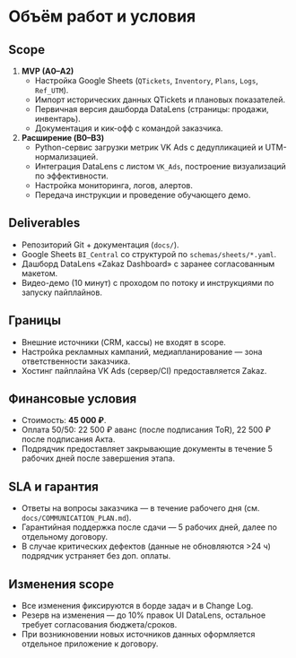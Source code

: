 # Объём работ и условия

## Scope
1. **MVP (A0–A2)**  
   - Настройка Google Sheets (`QTickets`, `Inventory`, `Plans`, `Logs`, `Ref_UTM`).  
   - Импорт исторических данных QTickets и плановых показателей.  
   - Первичная версия дашборда DataLens (страницы: продажи, инвентарь).  
   - Документация и кик-офф с командой заказчика.
2. **Расширение (B0–B3)**  
   - Python-сервис загрузки метрик VK Ads с дедупликацией и UTM-нормализацией.  
   - Интеграция DataLens с листом `VK_Ads`, построение визуализаций по эффективности.  
   - Настройка мониторинга, логов, алертов.  
   - Передача инструкции и проведение обучающего демо.

## Deliverables
- Репозиторий Git + документация (`docs/`).  
- Google Sheets `BI_Central` со структурой по `schemas/sheets/*.yaml`.  
- Дашборд DataLens «Zakaz Dashboard» с заранее согласованным макетом.  
- Видео-демо (10 минут) с проходом по потоку и инструкциями по запуску пайплайнов.

## Границы
- Внешние источники (CRM, кассы) не входят в scope.  
- Настройка рекламных кампаний, медиапланирование — зона ответственности заказчика.  
- Хостинг пайплайна VK Ads (сервер/CI) предоставляется Zakaz.

## Финансовые условия
- Стоимость: **45 000 ₽**.  
- Оплата 50/50: 22 500 ₽ аванс (после подписания ToR), 22 500 ₽ после подписания Акта.  
- Подрядчик предоставляет закрывающие документы в течение 5 рабочих дней после завершения этапа.

## SLA и гарантия
- Ответы на вопросы заказчика — в течение рабочего дня (см. `docs/COMMUNICATION_PLAN.md`).  
- Гарантийная поддержка после сдачи — 5 рабочих дней, далее по отдельному договору.  
- В случае критических дефектов (данные не обновляются >24 ч) подрядчик устраняет без доп. оплаты.

## Изменения scope
- Все изменения фиксируются в борде задач и в Change Log.  
- Резерв на изменения — до 10% правок UI DataLens, остальное требует согласования бюджета/сроков.  
- При возникновении новых источников данных оформляется отдельное приложение к договору.
